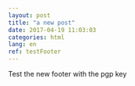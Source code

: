 ```yaml
---
layout: post
title: "a new post"
date: 2017-04-19 11:03:03  
categories: html
lang: en
ref: testFooter
---
```

Test the new footer with the pgp key
